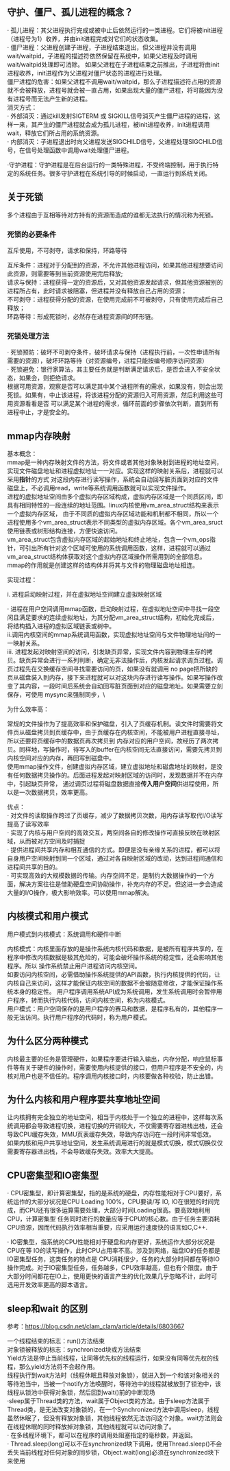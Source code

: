 ## 守护、僵尸、孤儿进程的概念？

· 孤儿进程：其父进程执行完成或被中止后依然运行的一类进程。它们将被init进程（进程号为1）收养，并由init进程完成对它们的状态收集。\
· 僵尸进程：父进程创建子进程，子进程结束退出，但父进程并没有调用wait/waitpid，子进程的描述符依然保留在系统中，如果父进程及时调用wait/waitpid处理即可消除。
如果父进程在子进程结束之前推出，子进程将由init进程收养，init进程作为父进程对僵尸状态的进程进行处理。\
僵尸进程的危害：如果父进程不调用wait/waitpid，那么子进程描述符占用的资源就不会被释放，进程号就会被一直占用，如果出现大量的僵尸进程，将可能因为没有进程号而无法产生新的进程。\
消灭方式：\
· 外部消灭：通过kill发射SIGTERM 或 SIGKILL信号消灭产生僵尸进程的进程，这样一来，其产生的僵尸进程就会成为孤儿进程，被init进程收养，init进程调用wait，释放它们所占用的系统资源。\
· 内部消灭：子进程退出时向父进程发送SIGCHILD信号，父进程处理SIGCHILD信号，在信号处理函数中调用wait处理僵尸进程。

·守护进程：守护进程是在后台运行的一类特殊进程，不受终端控制，用于执行特定的系统任务。很多守护进程在系统引导的时候启动，一直运行到系统关闭。


## 关于死锁

多个进程由于互相等待对方持有的资源而造成的谁都无法执行的情况称为死锁。

### 死锁的必要条件

互斥使用，不可剥夺，请求和保持，环路等待

互斥条件：进程对于分配到的资源，不允许其他进程访问，如果其他进程想要访问此资源，则需要等到当前资源使用完后释放;\
请求与保持：进程获得一定的资源后，又对其他资源发起请求，但其他资源被别的进程所占有，此时请求被阻塞，但进程并没有释放自己占用的资源；\
不可剥夺：进程获得分配的资源，在使用完成前不可被剥夺，只有使用完成后自己释放；\
环路等待：形成死锁时，必然存在进程资源间的环形链。

### 死锁处理方法

· 死锁预防：破坏不可剥夺条件，破坏请求与保持（进程执行前，一次性申请所有需要的资源），破坏环路等待（对资源编号，进程只能按编号顺序访问资源）\
· 死锁避免：银行家算法，其主要任务就是判断满足请求后，是否会进入不安全状态，如果会，则拒绝请求。\
根据可用资源，观察是否可以满足其中某个进程所有的需求，如果没有，则会出现死锁。如果有，中止该进程，将该进程分配的资源归入可用资源，然后利用这些可用资源看看是否
可以满足某个进程的需求，循环前面的步骤依次判断，直到所有进程中止，才是安全的。

## mmap内存映射

基本概念：\
mmap是一种内存映射文件的方法，将文件或者其他对象映射到进程的地址空间，实现文件磁盘地址和进程虚拟地址一一对应。实现这样的映射关系后，进程就可以采用**指针**的方式
对这段内存进行读写操作，系统会自动回写脏页面到对应的文件磁盘上，不必调用read，write等系统调用函数就可以实现文件操作。\
进程的虚拟地址空间由多个虚拟内存区域构成，虚拟内存区域是一个同质区间，即具有相同特性的一段连续的地址范围。linux内核使用vm_area_struct结构来表示一个虚拟内存区域，
由于不同质的虚拟内存区域功能和机制都不相同，所以一个进程使用多个vm_area_struct表示不同类型的虚拟内存区域。各个vm_area_sruct使用链表或树形结构连接，方便快速访问。\
vm_area_struct包含虚拟内存区域的起始地址和终止地址，包含一个vm_ops指针，可引出所有针对这个区域可使用的系统调用函数，这样，进程就可以通过vm_area_struct结构体获取对这个虚拟内存区域操作所需用到的全部信息。\
mmap的作用就是创建这样的结构体并将其与文件的物理磁盘地址相连。

实现过程：

i. 进程启动映射过程，并在虚拟地址空间建立虚拟映射区域

· 进程在用户空间调用mmap函数，启动映射过程，在虚拟地址空间中寻找一段空闲且满足要求的连续虚拟地址，为其分配vm_area_struct结构，初始化完成后，将结构插入进程的虚拟区域链表或树中。\
ii.调用内核空间的mmap系统调用函数，实现虚拟地址空间与文件物理地址间的一一映射关系。\
iii. 进程发起对映射空间的访问，引发缺页异常，实现文件内容到物理主存的拷贝。缺页异常会进行一系列判断，确定无非法操作后，内核发起请求调页过程。调页过程先在交换缓存空间寻找需要访问的页，如果没有就调用
no page把所缺的页从磁盘装入到内存，接下来进程就可以对这块内存进行读写操作。如果写操作改变了其内容，一段时间后系统会自动回写脏页面到对应的磁盘地址。如果需要立刻保存，可使用
mysync来强制同步，\

为什么效率高：

常规的文件操作为了提高效率和保护磁盘，引入了页缓存机制。读文件时需要将文件页从磁盘拷贝到页缓存中，由于页缓存在内核空间，不能被用户进程直接寻址，所以还要将页缓存中的数据页再次拷贝到
内存对应的用户空间，故经历了两次拷贝。同样地，写操作时，待写入的buffer在内核空间无法直接访问，需要先拷贝到内核空间对应的内存，再回写到磁盘中。\
使用mmap操作文件，创建虚拟内存区域，建立虚拟地址和磁盘地址的映射，是没有任何数据拷贝操作的。后面进程发起对映射区域的访问时，发现数据并不在内存中，引起缺页异常，
通过调页过程将磁盘数据直接**传入用户空间**供进程使用，所以是一次数据拷贝，效率更高。

优点：\
· 对文件的读取操作跨过了页缓存，减少了数据拷贝次数，用内存读写取代I/O读写提高了读写效率\
· 实现了内核与用户空间的高效交互，两空间各自的修改操作可直接反映在映射区域，从而被对方空间及时捕捉\
· 提供进程间共享内存和相互通信的方式。即便是没有亲缘关系的进程，都可以将自身用户空间映射到同一个区域，通过对各自映射区域的改动，达到进程间通信和进程间共享的目的。\
· 可实现高效的大规模数据的传输。内存空间不足，是制约大数据操作的一个方面，解决方案往往是借助硬盘空间协助操作，补充内存的不足。但这进一步会造成大量的I/O操作，极大影响效率。可以使用mmap解决。

## 内核模式和用户模式

用户模式到内核模式：系统调用和硬件中断

内核模式：内核里面存放的是操作系统内核代码和数据，是被所有程序共享的，在程序中修改内核数据是极其危险的，可能会破坏操作系统的稳定性，还会影响其他程序。所以
操作系统禁止用户进程访问内核空间。\
如要访问内核空间，必需借助操作系统提供的API函数，执行内核提供的代码，让内核自己来访问，这样才能保证内核空间的数据不会被随意修改，才能保证操作系统本身的稳定性。
用户程序调用系统API成为系统调用，发生系统调用时会暂停用户程序，转而执行内核代码，访问内核空间，称为内核模式。\
用户模式：用户空间保存的是用户程序的赛马和数据，是程序私有的，其他程序一般无法访问。执行用户程序的代码时，称为用户模式。

## 为什么区分两种模式

内核最主要的任务是管理硬件，如果程序要进行输入输出，内存分配，响应鼠标事件等有关于硬件的操作时，需要使用内核提供的接口，但用户程序是不安全的，内核对用户也是不信任的。程序调用内核接口时，内核要做各种校验，防止出错。

## 为什么内核和用户程序要共享地址空间

让内核拥有完全独立的地址空间，相当于内核处于一个独立的进程中，这样每次系统调用都会导致进程切换，进程切换的开销较大，不仅需要寄存器进栈出栈，还会导致CPU缓存失效，MMU页表缓存失效，导致内存访问在一段时间非常低效。\
如果内核和用户共享地址空间，发生系统调用进行的就是模式切换，模式切换仅仅需要寄存器进出栈，不会导致缓存失效。效率大大提高。

## CPU密集型和IO密集型

· CPU密集型，即计算密集型，指的是系统的硬盘，内存性能相对于CPU要好，系统运作的大部分状况是CPU Loading 100%，CPU要读/写 IO, IO在很短的时间完成，而CPU还有很多运算需要处理，大部分时间Loading很高。要高效地利用CPU，计算密集型 任务同时进行的数量应等于CPU的核心数。由于任务主要消耗CPU资源，因而代码执行效率相当重要，应采用运行速度快的语言如C,C++.

· IO密集型，指系统的CPU性能相对于硬盘和内存更好，系统运作大部分状况是CPU在等 IO的读写操作，此时CPU占用率不高。涉及到网络，磁盘IO的任务都是IO密集型任务，这类任务的特点是 CPU消耗很少，任务的大部分时间都在等待IO操作完成。对于IO密集型任务，任务越多，CPU效率越高，但也有个限度。由于大部分时间都花在IO上，使用更快的语言产生的优化效果几乎忽略不计，此时可选用开发效率更高的脚本语言。

## sleep和wait 的区别

参考：https://blog.csdn.net/clam_clam/article/details/6803667

一个线程结束的标志：run()方法结束\
对象锁被释放的标志：synchronized块或方法结束\
Yield方法是停止当前线程，让同等优先权的线程运行，如果没有同等优先权的线程，那么yield方法将不会起作用。\
线程执行到wait方法时（线程休眠且释放对象锁），就进入到一个和该对象相关的等待池当中，当被一个notify方法唤醒时，等待池中的线程就被放到了锁池中，该线程从锁池中获得对象锁，然后回到wait()前的中断现场\
·sleep属于Thread类的方法，wait属于Object类的方法。由于sleep方法属于Thread类，是无法改变对象锁的，在一个Synchronized方法中调用sleep，线程虽然休眠了，但没有释放对象锁，其他线程依然无法访问这个对象。wait方法则会在线程休眠的同时释放掉对象锁，其他线程就可以访问对象了。\
· 在多线程环境下，都可以在程序的调用处阻塞指定的毫秒数，并返回。\
· Thread.sleep(long)可以不在synchronized块下调用，使用Thread.sleep()不会丢失当前线程对任何对象的同步锁，Object.wait(long)必须在synchronized块下来使用

